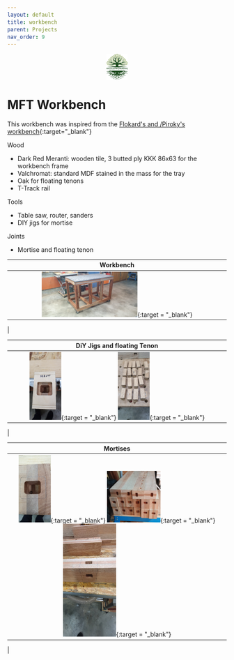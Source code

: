 ```yaml
---
layout: default
title: workbench
parent: Projects
nav_order: 9
---
```

<center>
<img src="../media/Lignarius.png" width="10%" height="10%" align="middle"/>
</center>

# MFT Workbench

This workbench was inspired from the [Flokard's and /Piroky's workbench](https://www.lairdubois.fr/plans/2403-etabli-flokard-piroky-pdf-et-skp-par-swann-wild.html){:target="_blank"}

Wood
* Dark Red Meranti: wooden tile, 3 butted ply KKK 86x63 for the workbench frame
* Valchromat: standard MDF stained in the mass for the tray
* Oak for floating tenons
* T-Track rail

Tools
* Table saw, router, sanders
* DIY jigs for mortise


Joints
* Mortise and floating tenon



|                                                                  Workbench                                                                  |
|:-------------------------------------------------------------------------------------------------------------------------------------------:|
| [<img alt="image" height="35%" src="/media/workbench.jpg" width="45%"/>](https://garlatti.github.io/media/Bedboard.jpg){:target = "_blank"} | 
|      



|                                                                                                                                            DiY Jigs and floating Tenon                                                                                                                                             |
|:------------------------------------------------------------------------------------------------------------------------------------------------------------------------------------------------------------------------------------------------------------------------------------------------------------------:|
| [<img alt="image" height="35%" src="/media/Workbench_DIY_Jigs.jpg" width="15%"/>](https://garlatti.github.io/media/Bedboard.jpg){:target = "_blank"}  [<img alt="image" height="25%" src="/media/Workbench_Floating_Tenon.jpg" width="15%"/>](https://garlatti.github.io/media/Bedboard_1.jpg){:target = "_blank"} | 
|      



|                                                                                                                                                                                                                                Mortises                                                                                                                                                                                                                                |
|:----------------------------------------------------------------------------------------------------------------------------------------------------------------------------------------------------------------------------------------------------------------------------------------------------------------------------------------------------------------------------------------------------------------------------------------------------------------------:|
| [<img alt="image" height="35%" src="/media/Workbench_Mortise_1.jpg" width="15%"/>](https://garlatti.github.io/media/Bedboard.jpg){:target = "_blank"}  [<img alt="image" height="25%" src="/media/Workbench_Mortise_2.jpg" width="25%"/>](https://garlatti.github.io/media/Bedboard_1.jpg){:target = "_blank"} [<img alt="image" height="25%" src="/media/Workbench_Mortise_3.jpg" width="25%"/>](https://garlatti.github.io/media/Bedboard_1.jpg){:target = "_blank"} | 
|      